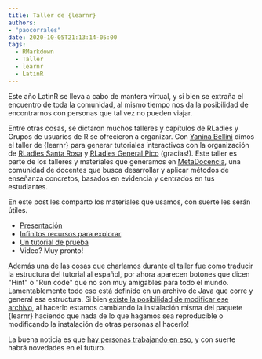 ```yaml
---
title: Taller de {learnr}
authors:
- "paocorrales"
date: 2020-10-05T21:13:14-05:00
tags:
  - RMarkdown
  - Taller
  - learnr
  - LatinR
---
```


Este año LatinR se lleva a cabo de mantera virtual, y si bien se extraña el encuentro de toda la comunidad, al mismo tiempo nos da la posibilidad de encontrarnos con personas que tal vez no pueden viajar. 

Entre otras cosas, se dictaron muchos talleres y capítulos de RLadies y Grupos de usuarios de R se ofrecieron a organizar. Con [Yanina Bellini](https://twitter.com/yabellini) dimos el taller de {learnr} para generar tutoriales interactivos con la organización de [RLadies Santa Rosa](https://www.meetup.com/es-ES/rladies-santa-rosa/) y [RLadies General Pico](https://www.meetup.com/es-ES/rladies-general-pico) (gracias!). Este taller es parte de los talleres y materiales que generamos en [MetaDocencia](https://metadocencia.org/), una comunidad de docentes que busca desarrollar y aplicar métodos de enseñanza concretos, basados en evidencia y centrados en tus estudiantes.

En este post les comparto los materiales que usamos, con suerte les serán útiles.

- [Presentación](https://docs.google.com/presentation/d/1QLRUbERgEk85s8qK6mzmMJn7avQ_bEmTn_NzFYgqwkc/edit)
- [Infinitos recursos para explorar](https://github.com/yabellini/curso_learnr)
- [Un tutorial de prueba](https://paocorrales.shinyapps.io/R-meteo/)
- Video? Muy pronto!

Además una de las cosas que charlamos durante el taller fue como traducir la estructura del tutorial al español, por ahora aparecen botones que dicen "Hint" o "Run code" que no son muy amigables para todo el mundo. Lamentablemente todo eso está definido en un archivo de Java que corre y general esa estructura. Si bien [existe la posibilidad de modificar ese archivo](https://gist.github.com/eliocamp/b2b82f9c3c622964696c5b308c9ae108), al hacerlo estamos cambiando la instalación misma del paquete {learnr} haciendo que nada de lo que hagamos sea reproducible o modificando la instalación de otras personas al hacerlo!

La buena noticia es que [hay personas trabajando en eso](https://github.com/rstudio/learnr/issues/388#issuecomment-703287714), y con suerte habrá novedades en el futuro. 
